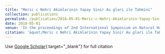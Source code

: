 ```yaml
---
title: "Meric c Nehri Akimlarinin Yapay Sinir Au glari ile Tahmini"
collection: publications
permalink: /publication/2018-05-01-Meric-c-Nehri-Akimlarinin-Yapay-Sinir-Au-glari-ile-Tahmini
date: 2018-05-01
venue: 'In the proceedings of 2nd International Symposium on Natural Hazards and Disaster Management'
citation: '&quot;Meric c Nehri Akimlarinin Yapay Sinir Au glari ile Tahmini.&quot; In the proceedings of 2nd International Symposium on Natural Hazards and Disaster Management, 2018.'
---
```

Use [Google Scholar](https://scholar.google.com/scholar?q=Meric+c+Nehri+Akimlarinin+Yapay+Sinir+Au+glari+ile+Tahmini){:target="_blank"} for full citation